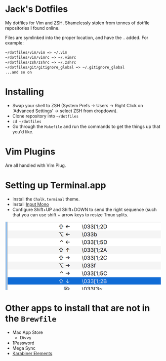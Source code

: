 # Jack's Dotfiles

My dotfiles for Vim and ZSH. Shamelessly stolen from tonnes of dotfile repositories I found online.

Files are symlinked into the proper location, and have the `.` added. For example:

```
~/dotfiles/vim/vim => ~/.vim
~/dotfiles/vim/vimrc => ~/.vimrc
~/dotfiles/zsh/zshrc => ~/.zshrc
~/dotfiles/git/gitignore_global => ~/.gitignore_global
...and so on
```
# Installing

- Swap your shell to ZSH (System Prefs -> Users -> Right Click on 'Advanced Settings' -> select ZSH from dropdown).
- Clone repository into `~/dotfiles`
- `cd ~/dotfiles`
- Go through the `Makefile` and run the commands to get the things up that you'd like.

# Vim Plugins

Are all handled with Vim Plug.

# Setting up Terminal.app

- Install the `Chalk.terminal` theme.
- Install [Input Mono](http://input.fontbureau.com/preview/)
- Configure Shift+UP and Shift+DOWN to send the right sequence (such that you can use shift + arrow keys to resize Tmux splits.

![](doc/terminal-keys.png)

# Other apps to install that are not in the `Brewfile`

- Mac App Store
    - Divvy
- 1Password
- Mega Sync
- [Karabiner Elements](https://github.com/tekezo/Karabiner-Elements/)
